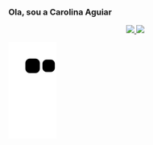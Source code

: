 ### Ola, sou a Carolina Aguiar

<!--
**Aguiarca/Aguiarca** is a ✨ _special_ ✨ repository because its `README.md` (this file) appears on your GitHub profile.

Here are some ideas to get you started:

- 🌱 Estudante de Getão da tecnologia da informação.
- 😄 Pronouns:ela/dela
-->
<div align="center">
<a href="https://github.com/aguairca">
<img height="180em" src="https://github-readme-stats.vercel.app/api?username=aguiarca&show_icons=true&theme=dark&include_all_commits=true&count_private=true"/>
<img height="180em" src="https://github-readme-stats.vercel.app/api/top-langs/?username=aguiarca&layout=compact&langs_count=7&theme=dark"/>
</div>
 
<div> 
 
  ![Snake animation](https://github.com/rafaballerini/rafaballerini/blob/output/github-contribution-grid-snake.svg)
 
</div>

